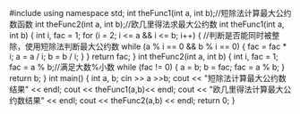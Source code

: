 #include<iostream>
using namespace std;
int theFunc1(int a, int b);//短除法计算最大公约数函数
int theFunc2(int a, int b);//欧几里得法求最大公约数
int theFunc1(int a, int b) {
	int i, fac = 1;
	for (i = 2; i <= a && i <= b; i++) {
		//判断是否能同时被整除，使用短除法判断最大公约数
		while (a % i == 0 && b % i == 0) {
			fac = fac * i;
			a = a / i;
			b = b / i;
		}
	}
	return fac;
}
int theFunc2(int a, int b) {
	int i, fac = 1;
	fac = a % b;//满足大数%小数
	while (fac != 0) {
		a = b;
		b = fac;
		fac = a % b;
	}
	return b;
}
int main() {
	int a, b;
	cin >> a >>b;
	cout << "短除法计算最大公约数结果" << endl;
	cout << theFunc1(a,b)<< endl;
	cout << "欧几里得法计算最大公约数结果" << endl;
	cout << theFunc2(a,b) << endl;
	return 0;
}
